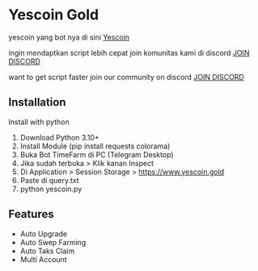 # Yescoin Gold
yescoin yang bot nya di sini [Yescoin](https://t.me/theYescoin_bot/Yescoin?startapp=uPVb8H)

ingin mendaptkan script lebih cepat join komunitas kami di discord
[JOIN DISCORD](https://discord.gg/N9caefVJ7F)

want to get script faster join our community on discord
[JOIN DISCORD](https://discord.gg/N9caefVJ7F)

## Installation

Install with python

1. Download Python 3.10+
2. Install Module (pip install requests colorama)
3. Buka Bot TimeFarm di PC (Telegram Desktop)
4. Jika sudah terbuka > Klik kanan Inspect
5. Di Application > Session Storage > https://www.yescoin.gold
6. Paste di query.txt
7. python yescoin.py


## Features
- Auto Upgrade
- Auto Swep Farming
- Auto Taks Claim
- Multi Account

